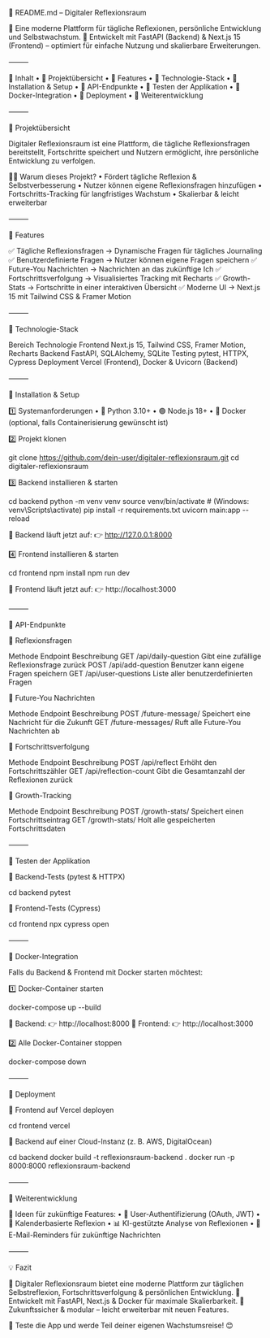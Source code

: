 📖 README.md – Digitaler Reflexionsraum

🧠 Eine moderne Plattform für tägliche Reflexionen, persönliche Entwicklung und Selbstwachstum.
🚀 Entwickelt mit FastAPI (Backend) & Next.js 15 (Frontend) – optimiert für einfache Nutzung und skalierbare Erweiterungen.

⸻

📌 Inhalt
	•	🔹 Projektübersicht
	•	🔹 Features
	•	🔹 Technologie-Stack
	•	🔹 Installation & Setup
	•	🔹 API-Endpunkte
	•	🔹 Testen der Applikation
	•	🔹 Docker-Integration
	•	🔹 Deployment
	•	🔹 Weiterentwicklung

⸻

🔹 Projektübersicht

Digitaler Reflexionsraum ist eine Plattform, die tägliche Reflexionsfragen bereitstellt, Fortschritte speichert und Nutzern ermöglicht, ihre persönliche Entwicklung zu verfolgen.

👨‍💻 Warum dieses Projekt?
	•	Fördert tägliche Reflexion & Selbstverbesserung
	•	Nutzer können eigene Reflexionsfragen hinzufügen
	•	Fortschritts-Tracking für langfristiges Wachstum
	•	Skalierbar & leicht erweiterbar

⸻

🔹 Features

✅ Tägliche Reflexionsfragen → Dynamische Fragen für tägliches Journaling
✅ Benutzerdefinierte Fragen → Nutzer können eigene Fragen speichern
✅ Future-You Nachrichten → Nachrichten an das zukünftige Ich
✅ Fortschrittsverfolgung → Visualisiertes Tracking mit Recharts
✅ Growth-Stats → Fortschritte in einer interaktiven Übersicht
✅ Moderne UI → Next.js 15 mit Tailwind CSS & Framer Motion

⸻

🔹 Technologie-Stack

Bereich	Technologie
Frontend	Next.js 15, Tailwind CSS, Framer Motion, Recharts
Backend	FastAPI, SQLAlchemy, SQLite
Testing	pytest, HTTPX, Cypress
Deployment	Vercel (Frontend), Docker & Uvicorn (Backend)



⸻

🔹 Installation & Setup

1️⃣ Systemanforderungen
	•	🐍 Python 3.10+
	•	🟢 Node.js 18+
	•	🐳 Docker (optional, falls Containerisierung gewünscht ist)

2️⃣ Projekt klonen

git clone https://github.com/dein-user/digitaler-reflexionsraum.git
cd digitaler-reflexionsraum

3️⃣ Backend installieren & starten

cd backend
python -m venv venv
source venv/bin/activate  # (Windows: venv\Scripts\activate)
pip install -r requirements.txt
uvicorn main:app --reload

📌 Backend läuft jetzt auf: 👉 http://127.0.0.1:8000

4️⃣ Frontend installieren & starten

cd frontend
npm install
npm run dev

📌 Frontend läuft jetzt auf: 👉 http://localhost:3000

⸻

🔹 API-Endpunkte

📌 Reflexionsfragen

Methode	Endpoint	Beschreibung
GET	/api/daily-question	Gibt eine zufällige Reflexionsfrage zurück
POST	/api/add-question	Benutzer kann eigene Fragen speichern
GET	/api/user-questions	Liste aller benutzerdefinierten Fragen

📌 Future-You Nachrichten

Methode	Endpoint	Beschreibung
POST	/future-message/	Speichert eine Nachricht für die Zukunft
GET	/future-messages/	Ruft alle Future-You Nachrichten ab

📌 Fortschrittsverfolgung

Methode	Endpoint	Beschreibung
POST	/api/reflect	Erhöht den Fortschrittszähler
GET	/api/reflection-count	Gibt die Gesamtanzahl der Reflexionen zurück

📌 Growth-Tracking

Methode	Endpoint	Beschreibung
POST	/growth-stats/	Speichert einen Fortschrittseintrag
GET	/growth-stats/	Holt alle gespeicherten Fortschrittsdaten



⸻

🔹 Testen der Applikation

📌 Backend-Tests (pytest & HTTPX)

cd backend
pytest

📌 Frontend-Tests (Cypress)

cd frontend
npx cypress open



⸻

🔹 Docker-Integration

Falls du Backend & Frontend mit Docker starten möchtest:

1️⃣ Docker-Container starten

docker-compose up --build

📌 Backend: 👉 http://localhost:8000
📌 Frontend: 👉 http://localhost:3000

2️⃣ Alle Docker-Container stoppen

docker-compose down



⸻

🔹 Deployment

📌 Frontend auf Vercel deployen

cd frontend
vercel

📌 Backend auf einer Cloud-Instanz (z. B. AWS, DigitalOcean)

cd backend
docker build -t reflexionsraum-backend .
docker run -p 8000:8000 reflexionsraum-backend



⸻

🔹 Weiterentwicklung

🚀 Ideen für zukünftige Features:
	•	🔗 User-Authentifizierung (OAuth, JWT)
	•	📅 Kalenderbasierte Reflexion
	•	📊 KI-gestützte Analyse von Reflexionen
	•	📩 E-Mail-Reminders für zukünftige Nachrichten

⸻

💡 Fazit

📌 Digitaler Reflexionsraum bietet eine moderne Plattform zur täglichen Selbstreflexion, Fortschrittsverfolgung & persönlichen Entwicklung.
📌 Entwickelt mit FastAPI, Next.js & Docker für maximale Skalierbarkeit.
📌 Zukunftssicher & modular – leicht erweiterbar mit neuen Features.

🚀 Teste die App und werde Teil deiner eigenen Wachstumsreise! 😊
